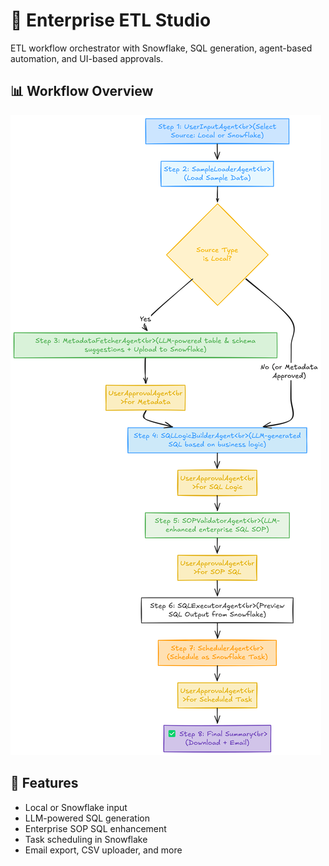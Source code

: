 # 🏢 Enterprise ETL Studio

ETL workflow orchestrator with Snowflake, SQL generation, agent-based automation, and UI-based approvals.

## 📊 Workflow Overview

![ETL Workflow](workflowV5.png)

## 🔧 Features
- Local or Snowflake input
- LLM-powered SQL generation
- Enterprise SOP SQL enhancement
- Task scheduling in Snowflake
- Email export, CSV uploader, and more
